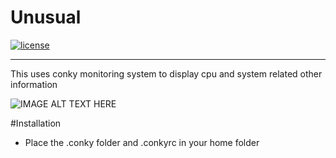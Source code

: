 

# Unusual

[![license](https://img.shields.io/github/license/mashape/apistatus.svg)]()

***

This uses conky monitoring system to display cpu and system related other information 

![IMAGE ALT TEXT HERE](http://i.imgur.com/9gKLJA9.png)

#Installation
  * Place the .conky folder and .conkyrc in your home folder 